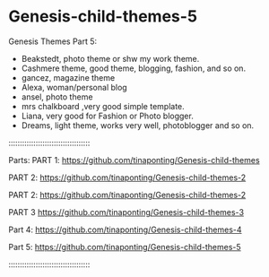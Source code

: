 # Genesis-child-themes-5
Genesis Themes Part 5:

* Beakstedt, photo theme or shw my work theme.
* Cashmere theme, good theme, blogging, fashion, and so on.
* gancez, magazine theme
* Alexa, woman/personal blog
* ansel, photo theme
* mrs chalkboard ,very good simple template.
* Liana, very good for Fashion or Photo blogger.
* Dreams, light theme, works very well, photoblogger and so on.




::::::::::::::::::::::::::::::::::::

Parts:
PART 1: https://github.com/tinaponting/Genesis-child-themes

PART 2: https://github.com/tinaponting/Genesis-child-themes-2

PART 2: https://github.com/tinaponting/Genesis-child-themes-2

PART 3 https://github.com/tinaponting/Genesis-child-themes-3

Part 4: https://github.com/tinaponting/Genesis-child-themes-4

Part 5: https://github.com/tinaponting/Genesis-child-themes-5

::::::::::::::::::::::::::::::::::::

